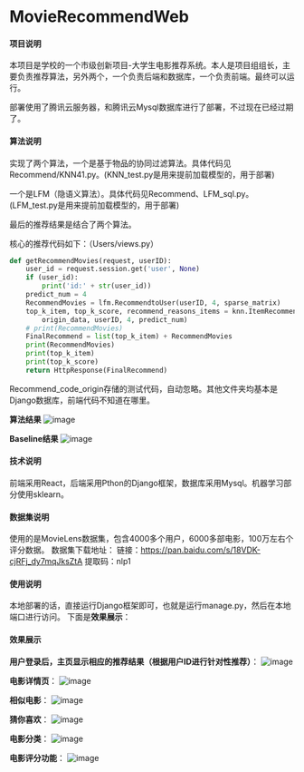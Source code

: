 # MovieRecommendWeb

#### 项目说明

本项目是学校的一个市级创新项目-大学生电影推荐系统。本人是项目组组长，主要负责推荐算法，另外两个，一个负责后端和数据库，一个负责前端。最终可以运行。

部署使用了腾讯云服务器，和腾讯云Mysql数据库进行了部署，不过现在已经过期了。

#### 算法说明

实现了两个算法，一个是基于物品的协同过滤算法。具体代码见Recommend/KNN41.py。(KNN_test.py是用来提前加载模型的，用于部署)

一个是LFM（隐语义算法）。具体代码见Recommend、LFM_sql.py。(LFM_test.py是用来提前加载模型的，用于部署)

最后的推荐结果是结合了两个算法。

核心的推荐代码如下：（Users/views.py）

```python
def getRecommendMovies(request, userID):
    user_id = request.session.get('user', None)
    if (user_id):
        print('id:' + str(user_id))
    predict_num = 4
    RecommendMovies = lfm.RecommendtoUser(userID, 4, sparse_matrix)
    top_k_item, top_k_score, recommend_reasons_items = knn.ItemRecommend(
        origin_data, userID, 4, predict_num)
    # print(RecommendMovies)
    FinalRecommend = list(top_k_item) + RecommendMovies
    print(RecommendMovies)
    print(top_k_item)
    print(top_k_score)
    return HttpResponse(FinalRecommend)
```

Recommend_code_origin存储的测试代码，自动忽略。其他文件夹均基本是Django数据库，前端代码不知道在哪里。

**算法结果**
![image](./pic/算法效果.png)

**Baseline结果**
![image](./pic/baseline.png)


#### 技术说明

前端采用React，后端采用Pthon的Django框架，数据库采用Mysql。机器学习部分使用sklearn。

#### 数据集说明

使用的是MovieLens数据集，包含4000多个用户，6000多部电影，100万左右个评分数据。
数据集下载地址：
链接：https://pan.baidu.com/s/18VDK-cjRFj_dy7mqJksZtA 
提取码：nlp1 

#### 使用说明

本地部署的话，直接运行Django框架即可，也就是运行manage.py，然后在本地端口进行访问。
下面是**效果展示**：

#### 效果展示

**用户登录后，主页显示相应的推荐结果（根据用户ID进行针对性推荐）**：
![image](./pic/推荐结果.png)

**电影详情页**：
![image](./pic/电影详情页.png)

**相似电影**：
![image](./pic/相似电影.png)

**猜你喜欢**：
![image](./pic/猜你喜欢.png)

**电影分类**：
![image](./pic/电影分类.png)

**电影评分功能**：
![image](./pic/电影评分.png)


